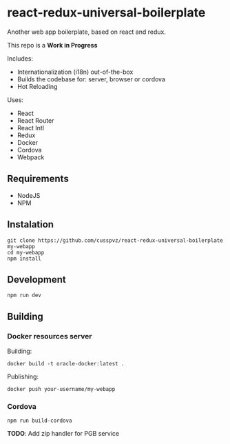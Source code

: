 # react-redux-universal-boilerplate

Another web app boilerplate, based on react and redux.

This repo is a **Work in Progress**

Includes:
* Internationalization (i18n) out-of-the-box
* Builds the codebase for: server, browser or cordova
* Hot Reloading

Uses:
* React
* React Router
* React Intl
* Redux
* Docker
* Cordova
* Webpack

## Requirements

* NodeJS
* NPM

## Instalation

```
git clone https://github.com/cusspvz/react-redux-universal-boilerplate my-webapp
cd my-webapp
npm install
```

## Development

```
npm run dev
```

## Building

### Docker resources server

Building:
```
docker build -t oracle-docker:latest .
```

Publishing:
```
docker push your-username/my-webapp
```

### Cordova

```
npm run build-cordova
```

**TODO**: Add zip handler for PGB service

